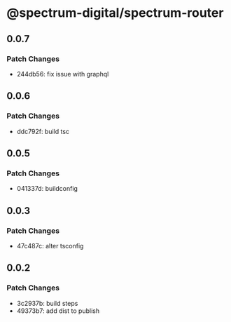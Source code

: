 # @spectrum-digital/spectrum-router

## 0.0.7

### Patch Changes

- 244db56: fix issue with graphql

## 0.0.6

### Patch Changes

- ddc792f: build tsc

## 0.0.5

### Patch Changes

- 041337d: buildconfig

## 0.0.3

### Patch Changes

- 47c487c: alter tsconfig

## 0.0.2

### Patch Changes

- 3c2937b: build steps
- 49373b7: add dist to publish
